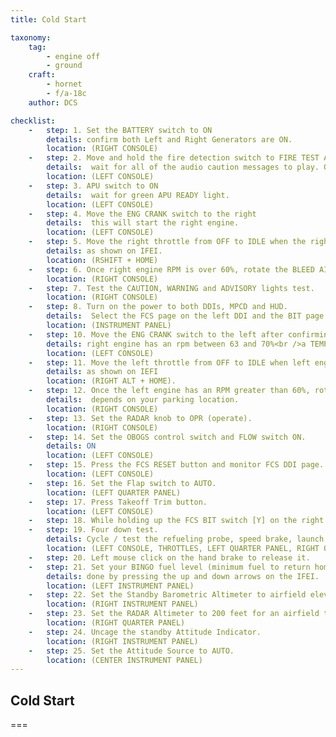 ```yaml
---
title: Cold Start

taxonomy:
    tag:
        - engine off
        - ground
    craft:
        - hornet
        - f/a-18c
    author: DCS

checklist:
    -   step: 1. Set the BATTERY switch to ON
        details: confirm both Left and Right Generators are ON.
        location: (RIGHT CONSOLE)
    -   step: 2. Move and hold the fire detection switch to FIRE TEST A
        details:  wait for all of the audio caution messages to play. Once complete, wait 10 seconds and then do the same for FIRE TEST B. Between running FIRE TEST A and FIRE TEST B, you can reset the battery switch to rewind the fire test tape. 
        location: (LEFT CONSOLE)
    -   step: 3. APU switch to ON 
        details:  wait for green APU READY light. 
        location: (LEFT CONSOLE)
    -   step: 4. Move the ENG CRANK switch to the right
        details:  this will start the right engine. 
        location: (LEFT CONSOLE)
    -   step: 5. Move the right throttle from OFF to IDLE when the right engine is above 25% rpm 
        details: as shown on IFEI. 
        location: (RSHIFT + HOME)
    -   step: 6. Once right engine RPM is over 60%, rotate the BLEED AIR knob 360 degrees clockwise, from NORM to NORM. 
        location: (RIGHT CONSOLE)
    -   step: 7. Test the CAUTION, WARNING and ADVISORY lights test.
        location: (RIGHT CONSOLE)
    -   step: 8. Turn on the power to both DDIs, MPCD and HUD.
        details:  Select the FCS page on the left DDI and the BIT page on the right DDI. 
        location: (INSTRUMENT PANEL)
    -   step: 10. Move the ENG CRANK switch to the left after confirming the following
        details: right engine has an rpm between 63 and 70%<br />a TEMP between 190 and 590 degrees<br />Fuel Flow between 420 and 900 PPH<br />a nozzle position between 73 and 84%<br />and an OIL pressure between 45 and 110 psi.<br />
        location: (LEFT CONSOLE)
    -   step: 11. Move the left throttle from OFF to IDLE when left engine has reached at least 25% rpm
        details: as shown on IEFI 
        location: (RIGHT ALT + HOME).
    -   step: 12. Once the left engine has an RPM greater than 60%, rotate the INS knob to GND (ground) or CV (carrier)
        details:  depends on your parking location. 
        location: (RIGHT CONSOLE)
    -   step: 13. Set the RADAR knob to OPR (operate). 
        location: (RIGHT CONSOLE)
    -   step: 14. Set the OBOGS control switch and FLOW switch ON. 
        details: ON
        location: (LEFT CONSOLE)
    -   step: 15. Press the FCS RESET button and monitor FCS DDI page. 
        location: (LEFT CONSOLE)
    -   step: 16. Set the Flap switch to AUTO. 
        location: (LEFT QUARTER PANEL)
    -   step: 17. Press Takeoff Trim button. 
        location: (LEFT CONSOLE)
    -   step: 18. While holding up the FCS BIT switch [Y] on the right wall, press the FCS OSB on the BIT / FCS page at the same time.  
    -   step: 19. Four down test. 
        details: Cycle / test the refueling probe, speed brake, launch bar, arrestor hook, pitot heat, and set flaps to HALF. 
        location: (LEFT CONSOLE, THROTTLES, LEFT QUARTER PANEL, RIGHT QUARTER PANEL, and RIGHT CONSOLE)
    -   step: 20. Left mouse click on the hand brake to release it.  
    -   step: 21. Set your BINGO fuel level (minimum fuel to return home) 
        details: done by pressing the up and down arrows on the IFEI. 
        location: (LEFT INSTRUMENT PANEL)
    -   step: 22. Set the Standby Barometric Altimeter to airfield elevation. 
        location: (RIGHT INSTRUMENT PANEL)
    -   step: 23. Set the RADAR Altimeter to 200 feet for an airfield takeoff or 40 feet from the carrier.
        location: (RIGHT QUARTER PANEL)
    -   step: 24. Uncage the standby Attitude Indicator. 
        location: (RIGHT INSTRUMENT PANEL)
    -   step: 25. Set the Attitude Source to AUTO. 
        location: (CENTER INSTRUMENT PANEL)
---
```


## Cold Start

===

